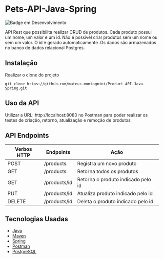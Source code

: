 # Pets-API-Java-Spring

![Badge em Desenvolvimento](http://img.shields.io/static/v1?label=STATUS&message=CONCLUÍDO&color=GREEN&style=for-the-badge)

API Rest que possibilita realizar CRUD de produtos. Cada produto possui um nome, um valor e um id. Não é possível criar produtos sem um nome ou sem um valor. O id é gerado automaticamente .Os dados são armazenados no banco de dados relacional Postgres.

## Instalação

Realizar o clone do projeto

```shell
git clone https://github.com/mateus-montagnini/Product-API-Java-Spring.git
```

## Uso da API

Utilizar a URL: http://localhost:8080 no Postman para poder realizar os testes de criação, retorno, atualização e remoção de produtos


## API Endpoints

| Verbos HTTP | Endpoints | Ação |
| --- | --- | --- |
| POST | /products | Registra um novo produto |
| GET | /products | Retorna todos os produtos |
| GET | /products/id | Retorna o produto indicado pelo id |
| PUT | /products/id | Atualiza produto indicado pelo id |
| DELETE | /products/id | Deleta o produto indicado pelo id |


## Tecnologias Usadas

* [Java](https://dev.java/)
* [Maven](https://maven.apache.org/)
* [Spring](https://spring.io/)
* [Postman](https://www.postman.com/)
* [PostgreSQL](https://www.postgresql.org/) 
